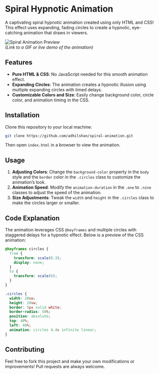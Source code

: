 # Spiral Hypnotic Animation

A captivating spiral hypnotic animation created using only HTML and CSS! This effect uses expanding, fading circles to create a hypnotic, eye-catching animation that draws in viewers.

![Spiral Animation Preview]((https://github.com/adhilshan/spiral-animation/blob/main/Screenshot%202024-11-06%20125546.png?raw=true))  
*(Link to a GIF or live demo of the animation)*

## Features

- **Pure HTML & CSS**: No JavaScript needed for this smooth animation effect.
- **Expanding Circles**: The animation creates a hypnotic illusion using multiple expanding circles with timed delays.
- **Customizable Colors and Size**: Easily change background color, circle color, and animation timing in the CSS.

## Installation

Clone this repository to your local machine:

```bash
git clone https://github.com/adhilshan/spiral-animation.git
```

Then open `index.html` in a browser to view the animation.

## Usage

1. **Adjusting Colors**: Change the `background-color` property in the `body` style and the `border` color in the `.circles` class to customize the animation’s look.
2. **Animation Speed**: Modify the `animation-duration` in the `.one` to `.nine` classes to adjust the speed of the animation.
3. **Size Adjustments**: Tweak the `width` and `height` in the `.circles` class to make the circles larger or smaller.

## Code Explanation

The animation leverages CSS `@keyframes` and multiple circles with staggered delays for a hypnotic effect. Below is a preview of the CSS animation:

```css
@keyframes circles {
  from {
    transform: scale(0.3);
    display: none;
  }
  to {
    transform: scale(6);
  }
}

.circles {
  width: 20vw;
  height: 20vw;
  border: 5px solid white;
  border-radius: 50%;
  position: absolute;
  top: 40%;
  left: 40%;
  animation: circles 4.4s infinite linear;
}
```

## Contributing

Feel free to fork this project and make your own modifications or improvements! Pull requests are always welcome.
